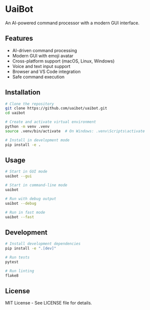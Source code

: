 # UaiBot

An AI-powered command processor with a modern GUI interface.

## Features

- AI-driven command processing
- Modern GUI with emoji avatar
- Cross-platform support (macOS, Linux, Windows)
- Voice and text input support
- Browser and VS Code integration
- Safe command execution

## Installation

```bash
# Clone the repository
git clone https://github.com/uaibot/uaibot.git
cd uaibot

# Create and activate virtual environment
python -m venv .venv
source .venv/bin/activate  # On Windows: .venv\Scripts\activate

# Install in development mode
pip install -e .
```

## Usage

```bash
# Start in GUI mode
uaibot --gui

# Start in command-line mode
uaibot

# Run with debug output
uaibot --debug

# Run in fast mode
uaibot --fast
```

## Development

```bash
# Install development dependencies
pip install -e ".[dev]"

# Run tests
pytest

# Run linting
flake8
```

## License

MIT License - See LICENSE file for details.

